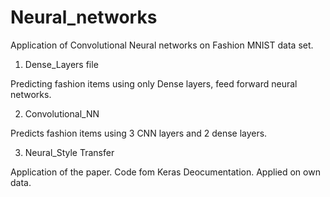 # Neural_networks

Application of Convolutional Neural networks on Fashion MNIST data set.

1. Dense_Layers file

Predicting fashion items using only Dense layers, feed forward neural networks.

2. Convolutional_NN

Predicts fashion items using 3 CNN layers and 2 dense layers.

3. Neural_Style Transfer

Application of the paper. Code fom Keras Deocumentation. Applied on own data.
